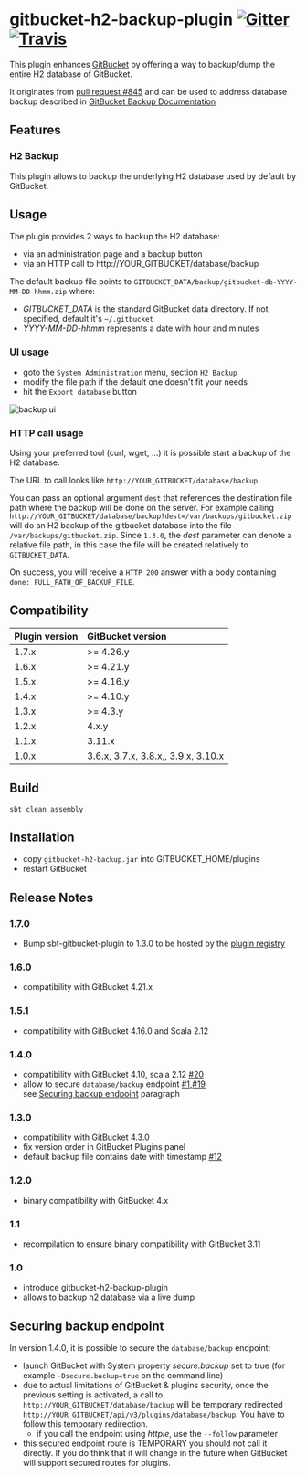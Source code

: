 # gitbucket-h2-backup-plugin [![Gitter](https://img.shields.io/gitter/room/gitbucket/gitbucket.js.svg?style=flat-square)](https://gitter.im/gitbucket/gitbucket) [![Travis](https://img.shields.io/travis/gitbucket-plugins/gitbucket-h2-backup-plugin.svg?style=flat-square)](https://travis-ci.org/gitbucket-plugins/gitbucket-h2-backup-plugin)

This plugin enhances [GitBucket](https://github.com/gitbucket/gitbucket) by offering a way to backup/dump the entire H2 database of GitBucket.

It originates from [pull request #845](takezoe/gitbucket#845) and can be used to address database backup described in [GitBucket Backup Documentation](https://github.com/gitbucket/gitbucket/wiki/Backup)

## Features

### H2 Backup

This plugin allows to backup the underlying H2 database used by default by GitBucket.

## Usage

The plugin provides 2 ways to backup the H2 database:

- via an administration page and a backup button
- via an HTTP call to http://YOUR_GITBUCKET/database/backup

The default backup file points to `GITBUCKET_DATA/backup/gitbucket-db-YYYY-MM-DD-hhmm.zip` where:

- _GITBUCKET_DATA_ is the standard GitBucket data directory. If not specified, default it's `~/.gitbucket`
- _YYYY-MM-DD-hhmm_ represents a date with hour and minutes

### UI usage

- goto the `System Administration` menu, section `H2 Backup`
- modify the file path if the default one doesn't fit your needs
- hit the `Export database` button

![backup ui](https://cloud.githubusercontent.com/assets/1119660/9659908/3d0afcd4-5253-11e5-8124-39f8a538f6c3.png)

### HTTP call usage

Using your preferred tool (curl, wget, ...) it is possible start a backup of the H2 database.

The URL to call looks like `http://YOUR_GITBUCKET/database/backup`.

You can pass an optional argument `dest` that references the destination file path where the backup will be done on the server. For example calling `http://YOUR_GITBUCKET/database/backup?dest=/var/backups/gitbucket.zip` will do an H2 backup of the gitbucket database into the file `/var/backups/gitbucket.zip`.
Since `1.3.0`, the _dest_ parameter can denote a relative file path, in this case the file will be created relatively to `GITBUCKET_DATA`.

On success, you will receive a `HTTP 200` answer with a body containing `done: FULL_PATH_OF_BACKUP_FILE`.

## Compatibility

Plugin version | GitBucket version
:--------------|:-----------------
1.7.x          | >= 4.26.y
1.6.x          | >= 4.21.y
1.5.x          | >= 4.16.y
1.4.x          | >= 4.10.y
1.3.x          | >= 4.3.y
1.2.x          | 4.x.y
1.1.x          | 3.11.x
1.0.x          | 3.6.x, 3.7.x, 3.8.x,, 3.9.x, 3.10.x

## Build

```
sbt clean assembly
```

## Installation

- copy `gitbucket-h2-backup.jar` into GITBUCKET_HOME/plugins
- restart GitBucket

## Release Notes

### 1.7.0
- Bump sbt-gitbucket-plugin to 1.3.0 to be hosted by the [plugin registry](https://plugins.gitbucket-community.org/)

### 1.6.0
- compatibility with GitBucket 4.21.x

### 1.5.1
- compatibility with GitBucket 4.16.0 and Scala 2.12

### 1.4.0

- compatibility with GitBucket 4.10, scala 2.12 [#20](https://github.com/gitbucket-plugins/gitbucket-h2-backup-plugin/issues/20)
- allow to secure `database/backup` endpoint [#1](https://github.com/gitbucket-plugins/gitbucket-h2-backup-plugin/issues/1),[#19](https://github.com/gitbucket-plugins/gitbucket-h2-backup-plugin/issues/19)  
   see [Securing backup endpoint](#securing-backup-endpoint) paragraph

### 1.3.0

- compatibility with GitBucket 4.3.0
- fix version order in GitBucket Plugins panel
- default backup file contains date with timestamp [#12](https://github.com/gitbucket-plugins/gitbucket-h2-backup-plugin/issues/12)

### 1.2.0

- binary compatibility with GitBucket 4.x

### 1.1

- recompilation to ensure binary compatibility with GitBucket 3.11

### 1.0

- introduce gitbucket-h2-backup-plugin
- allows to backup h2 database via a live dump

## Securing backup endpoint

In version 1.4.0, it is possible to secure the `database/backup` endpoint:

- launch GitBucket with System property _secure.backup_ set to true (for example `-Dsecure.backup=true` on the command line)
- due to actual limitations of GitBucket & plugins security, once the previous setting is activated,
a call to `http://YOUR_GITBUCKET/database/backup` will be temporary redirected `http://YOUR_GITBUCKET/api/v3/plugins/database/backup`.
You have to follow this temporary redirection.
   - if you call the endpoint using _httpie_, use the `--follow` parameter
- this secured endpoint route is TEMPORARY you should not call it directly.
If you do think that it will change in the future when GitBucket will support secured routes for plugins.  
